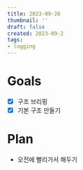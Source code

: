 ```yaml
---
title: 2023-09-20
thumbnail: ''
draft: false
created: 2023-09-2
tags:
- logging
---
```


# Goals

* [x] 구조 브리핑
* [x] 기본 구조 만들기

# Plan

* 오전에 빨리가서 해두기
